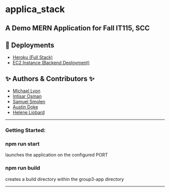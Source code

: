 # applica_stack
## A Demo MERN Application for Fall IT115, SCC

## 🚀  Deployments
- [Heroku (Full Stack)](https://group3-mern.herokuapp.com/)
- [EC2 Instance (Backend Deployment)](http://group3https-env.eba-xtmxhfmx.us-west-2.elasticbeanstalk.com/helloworld)

## ✨  Authors & Contributors ✨
- [Michael Lyon](https://www.github.com/lyoncodes)
- [Intisar Osman](https://github.com/intisarosman1)
- [Samuel Smolen](https://github.com/sam-smolen)
- [Austin Doke](https://github.com/ALDoke)
- [Helene Liobard](https://github.com/Helene-33)
---
### **Getting Started:**
### **npm run start**

launches the application on the configured PORT

### **npm run build**
creates a build directory within the group3-app directory

---
